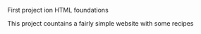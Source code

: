 First project ion HTML foundations

This project countains a fairly simple website with some recipes